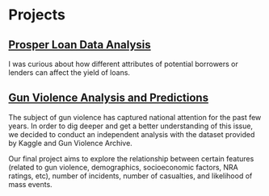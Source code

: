 # Projects

## [Prosper Loan Data Analysis](https://github.com/David-S-He/Projects/tree/master/EDA%20on%20Prosper%20P2P%20Lending%20Data)
I was curious about how different attributes of potential borrowers or lenders can affect the yield of loans. 




## [Gun Violence Analysis and Predictions](https://github.com/David-S-He/Projects/tree/master/Understanding%20Gun%20Violence%20with%20EDA%20and%20ML)
The subject of gun violence has captured national attention for the past few years. In order to dig deeper and get a better understanding of this issue, we decided to conduct an independent analysis with the dataset provided by Kaggle and Gun Violence Archive.

Our final project aims to explore the relationship between certain features (related to gun violence, demographics, socioeconomic factors, NRA ratings, etc), number of incidents, number of casualties, and likelihood of mass events.
